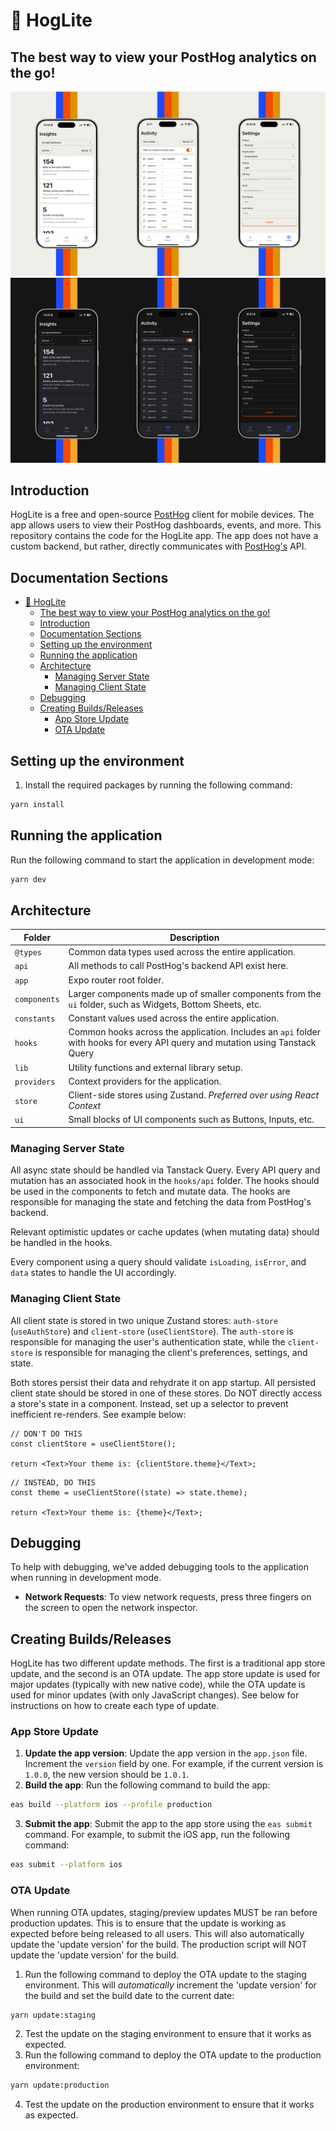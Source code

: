 # 🦔 HogLite

## The best way to view your PostHog analytics on the go!

![hog mobile demo](assets/demo.png)
![hog mobile demo dark](assets/dark-demo.png)

## Introduction

HogLite is a free and open-source [PostHog](https://posthog.com) client for mobile devices. The app allows users to view their PostHog dashboards, events, and more. This repository contains the code for the HogLite app. The app does not have a custom backend, but rather, directly communicates with [PostHog's](https://posthog.com/) API.

## Documentation Sections

- [🦔 HogLite](#-hoglite)
  - [The best way to view your PostHog analytics on the go!](#the-best-way-to-view-your-posthog-analytics-on-the-go)
  - [Introduction](#introduction)
  - [Documentation Sections](#documentation-sections)
  - [Setting up the environment](#setting-up-the-environment)
  - [Running the application](#running-the-application)
  - [Architecture](#architecture)
    - [Managing Server State](#managing-server-state)
    - [Managing Client State](#managing-client-state)
  - [Debugging](#debugging)
  - [Creating Builds/Releases](#creating-buildsreleases)
    - [App Store Update](#app-store-update)
    - [OTA Update](#ota-update)

## Setting up the environment

1. Install the required packages by running the following command:

```bash
yarn install
```

## Running the application

Run the following command to start the application in development mode:

```bash
yarn dev
```

## Architecture

| Folder       | Description                                                                                                                    |
| ------------ | ------------------------------------------------------------------------------------------------------------------------------ |
| `@types`     | Common data types used across the entire application.                                                                          |
| `api`        | All methods to call PostHog's backend API exist here.                                                                          |
| `app`        | Expo router root folder.                                                                                                       |
| `components` | Larger components made up of smaller components from the `ui` folder, such as Widgets, Bottom Sheets, etc.                     |
| `constants`  | Constant values used across the entire application.                                                                            |
| `hooks`      | Common hooks across the application. Includes an `api` folder with hooks for every API query and mutation using Tanstack Query |
| `lib`        | Utility functions and external library setup.                                                                                  |
| `providers`  | Context providers for the application.                                                                                         |
| `store`      | Client-side stores using Zustand. _Preferred over using React Context_                                                         |
| `ui`         | Small blocks of UI components such as Buttons, Inputs, etc.                                                                    |

### Managing Server State

All async state should be handled via Tanstack Query. Every API query and mutation has an associated hook in the `hooks/api` folder. The hooks should be used in the components to fetch and mutate data. The hooks are responsible for managing the state and fetching the data from PostHog's backend.

Relevant optimistic updates or cache updates (when mutating data) should be handled in the hooks.

Every component using a query should validate `isLoading`, `isError`, and `data` states to handle the UI accordingly.

### Managing Client State

All client state is stored in two unique Zustand stores: `auth-store` (`useAuthStore`) and `client-store` (`useClientStore`). The `auth-store` is responsible for managing the user's authentication state, while the `client-store` is responsible for managing the client's preferences, settings, and state.

Both stores persist their data and rehydrate it on app startup. All persisted client state should be stored in one of these stores. Do NOT directly access a store's state in a component. Instead, set up a selector to prevent inefficient re-renders. See example below:

```tsx
// DON'T DO THIS
const clientStore = useClientStore();

return <Text>Your theme is: {clientStore.theme}</Text>;
```

```tsx
// INSTEAD, DO THIS
const theme = useClientStore((state) => state.theme);

return <Text>Your theme is: {theme}</Text>;
```

## Debugging

To help with debugging, we've added debugging tools to the application when running in development mode.

- **Network Requests**: To view network requests, press three fingers on the screen to open the network inspector.

## Creating Builds/Releases
HogLite has two different update methods. The first is a traditional app store update, and the second is an OTA update. The app store update is used for major updates (typically with new native code), while the OTA update is used for minor updates (with only JavaScript changes). See below for instructions on how to create each type of update.

### App Store Update

1. **Update the app version**: Update the app version in the `app.json` file. Increment the `version` field by one. For example, if the current version is `1.0.0`, the new version should be `1.0.1`.
2. **Build the app**: Run the following command to build the app:

```bash
eas build --platform ios --profile production
```

3. **Submit the app**: Submit the app to the app store using the `eas submit` command. For example, to submit the iOS app, run the following command:

```bash
eas submit --platform ios
```

### OTA Update

When running OTA updates, staging/preview updates MUST be ran before production updates. This is to ensure that the update is working as expected before being released to all users. This will also automatically update the 'update version' for the build. The production script will NOT update the 'update version' for the build.

1. Run the following command to deploy the OTA update to the staging environment. This will *automatically* increment the 'update version' for the build and set the build date to the current date:

```bash
yarn update:staging
```

2. Test the update on the staging environment to ensure that it works as expected.
3. Run the following command to deploy the OTA update to the production environment:

```bash
yarn update:production
```

4. Test the update on the production environment to ensure that it works as expected.
